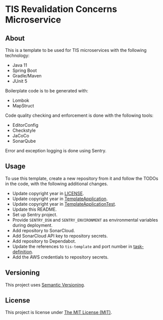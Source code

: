 # TIS Revalidation Concerns Microservice

## About
This is a template to be used for TIS microservices with the following
technology:

 - Java 11
 - Spring Boot
 - Gradle/Maven
 - JUnit 5

Boilerplate code is to be generated with:
 - Lombok
 - MapStruct

Code quality checking and enforcement is done with the following tools:
 - EditorConfig
 - Checkstyle
 - JaCoCo
 - SonarQube

Error and exception logging is done using Sentry.

## Usage
To use this template, create a new repository from it and follow the TODOs in
the code, with the following additional changes.
 - Update copyright year in [LICENSE](LICENSE).
 - Update copyright year in [TemplateApplication].
 - Update copyright year in [TemplateApplicationTest].
 - Update this README.
 - Set up Sentry project.
 - Provide `SENTRY_DSN` and `SENTRY_ENVIRONMENT` as environmental variables
   during deployment.
 - Add repository to SonarCloud.
 - Add SonarCloud API key to repository secrets.
 - Add repository to Dependabot.
 - Update the references to `tis-template` and port number in [task-definition].
 - Add the AWS credentials to repository secrets.

## Versioning
This project uses [Semantic Versioning](semver.org).

## License
This project is license under [The MIT License (MIT)](LICENSE).

[task-definition]: .aws/task-definition.json
[TemplateApplication]: src/main/java/uk/nhs/hee/tis/template/TemplateApplication.java
[TemplateApplicationTest]: src/test/java/uk/nhs/hee/tis/template/TemplateApplicationTest.java
